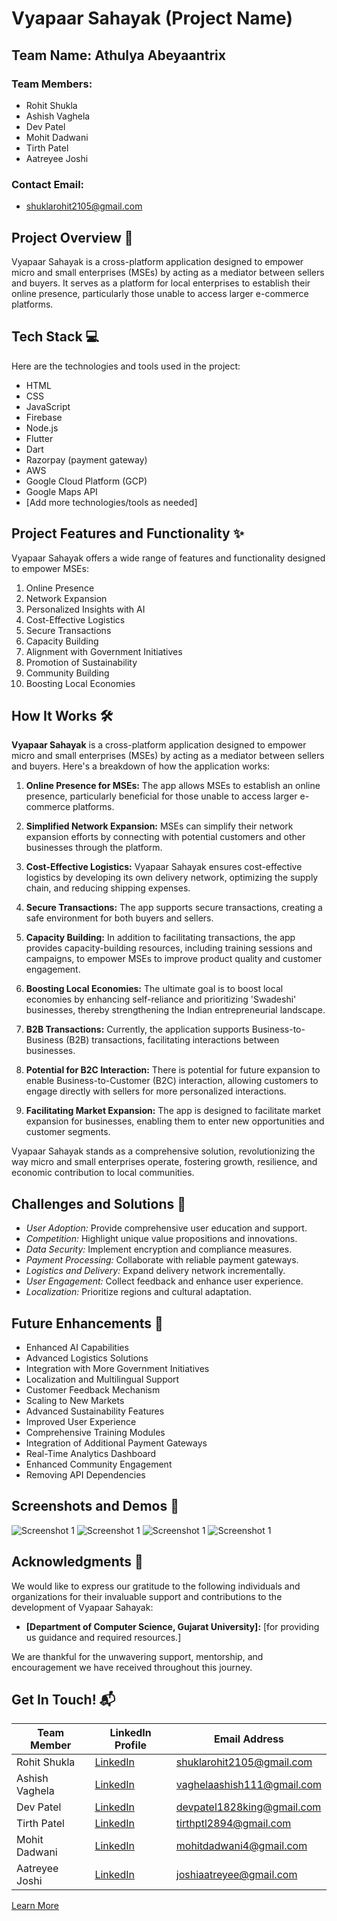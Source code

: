 # Vyapaar Sahayak (Project Name)

## Team Name: Athulya Abeyaantrix

### Team Members:
- Rohit Shukla
- Ashish Vaghela
- Dev Patel
- Mohit Dadwani
- Tirth Patel
- Aatreyee Joshi

### Contact Email:
- shuklarohit2105@gmail.com

## Project Overview 🚀
Vyapaar Sahayak is a cross-platform application designed to empower micro and small enterprises (MSEs) by acting as a mediator between sellers and buyers. It serves as a platform for local enterprises to establish their online presence, particularly those unable to access larger e-commerce platforms.

## Tech Stack 💻
Here are the technologies and tools used in the project:
- HTML
- CSS
- JavaScript
- Firebase
- Node.js
- Flutter
- Dart
- Razorpay (payment gateway)
- AWS
- Google Cloud Platform (GCP)
- Google Maps API
- [Add more technologies/tools as needed]

## Project Features and Functionality ✨
Vyapaar Sahayak offers a wide range of features and functionality designed to empower MSEs:
1. Online Presence
2. Network Expansion
3. Personalized Insights with AI
4. Cost-Effective Logistics
5. Secure Transactions
6. Capacity Building
7. Alignment with Government Initiatives
8. Promotion of Sustainability
9. Community Building
10. Boosting Local Economies

## How It Works 🛠️

**Vyapaar Sahayak** is a cross-platform application designed to empower micro and small enterprises (MSEs) by acting as a mediator between sellers and buyers. Here's a breakdown of how the application works:

1. **Online Presence for MSEs:** The app allows MSEs to establish an online presence, particularly beneficial for those unable to access larger e-commerce platforms.

2. **Simplified Network Expansion:** MSEs can simplify their network expansion efforts by connecting with potential customers and other businesses through the platform.

3. **Cost-Effective Logistics:** Vyapaar Sahayak ensures cost-effective logistics by developing its own delivery network, optimizing the supply chain, and reducing shipping expenses.

4. **Secure Transactions:** The app supports secure transactions, creating a safe environment for both buyers and sellers.

5. **Capacity Building:** In addition to facilitating transactions, the app provides capacity-building resources, including training sessions and campaigns, to empower MSEs to improve product quality and customer engagement.

6. **Boosting Local Economies:** The ultimate goal is to boost local economies by enhancing self-reliance and prioritizing 'Swadeshi' businesses, thereby strengthening the Indian entrepreneurial landscape.

7. **B2B Transactions:** Currently, the application supports Business-to-Business (B2B) transactions, facilitating interactions between businesses.

8. **Potential for B2C Interaction:** There is potential for future expansion to enable Business-to-Customer (B2C) interaction, allowing customers to engage directly with sellers for more personalized interactions.

9. **Facilitating Market Expansion:** The app is designed to facilitate market expansion for businesses, enabling them to enter new opportunities and customer segments.

Vyapaar Sahayak stands as a comprehensive solution, revolutionizing the way micro and small enterprises operate, fostering growth, resilience, and economic contribution to local communities.


## Challenges and Solutions 🧠
- *User Adoption:* Provide comprehensive user education and support.
- *Competition:* Highlight unique value propositions and innovations.
- *Data Security:* Implement encryption and compliance measures.
- *Payment Processing:* Collaborate with reliable payment gateways.
- *Logistics and Delivery:* Expand delivery network incrementally.
- *User Engagement:* Collect feedback and enhance user experience.
- *Localization:* Prioritize regions and cultural adaptation.

## Future Enhancements 🚧
- Enhanced AI Capabilities
- Advanced Logistics Solutions
- Integration with More Government Initiatives
- Localization and Multilingual Support
- Customer Feedback Mechanism
- Scaling to New Markets
- Advanced Sustainability Features
- Improved User Experience
- Comprehensive Training Modules
- Integration of Additional Payment Gateways
- Real-Time Analytics Dashboard
- Enhanced Community Engagement
- Removing API Dependencies

## Screenshots and Demos 📸
![Screenshot 1](https://github.com/your-username/your-repository/raw/main/path/to/screenshot-1.png)
![Screenshot 1](https://github.com/your-username/your-repository/raw/main/path/to/screenshot-1.png)
![Screenshot 1](https://github.com/your-username/your-repository/raw/main/path/to/screenshot-1.png)
![Screenshot 1](https://github.com/your-username/your-repository/raw/main/path/to/screenshot-1.png)


## Acknowledgments 🙌
We would like to express our gratitude to the following individuals and organizations for their invaluable support and contributions to the development of Vyapaar Sahayak:

- **[Department of Computer Science, Gujarat University]:** [for providing us guidance and required resources.]

We are thankful for the unwavering support, mentorship, and encouragement we have received throughout this journey.

## Get In Touch! 📬
| Team Member       | LinkedIn Profile                                     | Email Address                                 |
|-------------------|------------------------------------------------------|-----------------------------------------------|
| Rohit Shukla      | [LinkedIn](https://www.linkedin.com/in/rohit-shukla-a8729124b/)        | shuklarohit2105@gmail.com                    |
| Ashish Vaghela    | [LinkedIn](https://www.linkedin.com/in/ashish-codejourney/)            | vaghelaashish111@gmail.com                  |
| Dev Patel         | [LinkedIn](https://www.linkedin.com/in/patel-dev-340877269)            | devpatel1828king@gmail.com                  |
| Tirth Patel       | [LinkedIn](https://www.linkedin.com/in/tirth-patel-0a5a18257)          | tirthptl2894@gmail.com                      |
| Mohit Dadwani     | [LinkedIn](https://www.linkedin.com/in/mohit-dadwani-3b9b72273)        | mohitdadwani4@gmail.com                     |
| Aatreyee Joshi    | [LinkedIn](https://www.linkedin.com/in/aatreyee-joshi-7b0515261)       | joshiaatreyee@gmail.com                    |

[Learn More](https://vyapaarsahayak.netlify.app/)
